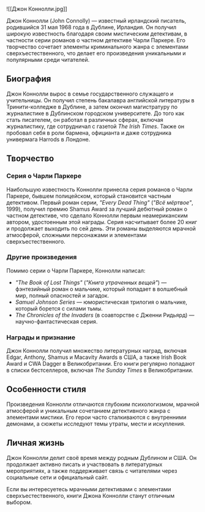 ![[Джон Коннолли.jpg]]

Джон Коннолли (John Connolly) — известный ирландский писатель, родившийся 31 мая 1968 года в Дублине, Ирландия. Он получил широкую известность благодаря своим мистическим детективам, в частности серии романов о частном детективе Чарли Паркере. Его творчество сочетает элементы криминального жанра с элементами сверхъестественного, что делает его произведения уникальными и популярными среди читателей.

## **Биография**
Джон Коннолли вырос в семье государственного служащего и учительницы. Он получил степень бакалавра английской литературы в Тринити-колледже в Дублине, а затем окончил магистратуру по журналистике в Дублинском городском университете. До того как стать писателем, он работал в различных сферах, включая журналистику, где сотрудничал с газетой *The Irish Times*. Также он пробовал себя в роли бармена, официанта и даже сотрудника универмага Harrods в Лондоне.

## **Творчество**
### **Серия о Чарли Паркере**
Наибольшую известность Коннолли принесла серия романов о Чарли Паркере, бывшем полицейском, который становится частным детективом. Первый роман серии, *"Every Dead Thing"* (*"Всё мёртвое"*, 1999), получил премию Shamus Award за лучший дебютный роман о частном детективе, что сделало Коннолли первым неамериканским автором, удостоенным этой награды. Серия насчитывает более 20 книг и продолжает выходить по сей день. Эти романы выделяются мрачной атмосферой, сложными персонажами и элементами сверхъестественного.

### **Другие произведения**
Помимо серии о Чарли Паркере, Коннолли написал:
- *"The Book of Lost Things"* (*"Книга утраченных вещей"*) — фэнтезийный роман о мальчике, который попадает в волшебный мир, полный опасностей и загадок.
- *Samuel Johnson Series* — юмористическая трилогия о мальчике, который борется с силами тьмы.
- *The Chronicles of the Invaders* (в соавторстве с Дженни Ридьярд) — научно-фантастическая серия.

### **Награды и признание**
Джон Коннолли получил множество литературных наград, включая Edgar, Anthony, Shamus и Macavity Awards в США, а также Irish Book Award и CWA Dagger в Великобритании. Его книги регулярно попадают в списки бестселлеров, включая *The Sunday Times* в Великобритании.

## **Особенности стиля**
Произведения Коннолли отличаются глубоким психологизмом, мрачной атмосферой и уникальным сочетанием детективного жанра с элементами мистики. Его герои часто сталкиваются с внутренними демонами, а сюжеты исследуют темы утраты, мести и искупления.

## **Личная жизнь**
Джон Коннолли делит своё время между родным Дублином и США. Он продолжает активно писать и участвовать в литературных мероприятиях, а также поддерживает связь с читателями через социальные сети и официальный сайт.

Если вы интересуетесь мрачными детективами с элементами сверхъестественного, книги Джона Коннолли станут отличным выбором.